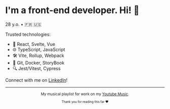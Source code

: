 # I'm a front-end developer. Hi! 👋

28 y.o.  •  :fr: :us: 

Trusted technologies:

- 🚀 React, Svelte, Vue
- 🌐 TypeScript, JavaScript
- 🛠️ Vite, Rollup, Webpack
- 🚦 Git, Docker, StoryBook
- 🔍 Jest/Vitest, Cypress

Connect with me on [LinkedIn](https://linkedin.com/in/grimaldilaurent)!

<hr />

<div align="center"><sub>

My musical playlist for work on my [Youtube Music](https://music.youtube.com/playlist?list=PLcuwjYZE7RhwZ_o6AZAztF_6Z9vHFFEaZ&si=9PclLpBW9vnu1ASj).

<sub>Thank you for reading this far ❤️</sub>

</div>

